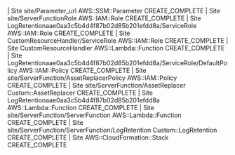 | Site site/Parameter_url AWS::SSM::Parameter CREATE_COMPLETE
| Site site/ServerFunctionRole AWS::IAM::Role CREATE_COMPLETE
| Site LogRetentionaae0aa3c5b4d4f87b02d85b201efdd8a/ServiceRole AWS::IAM::Role CREATE_COMPLETE
| Site CustomResourceHandler/ServiceRole AWS::IAM::Role CREATE_COMPLETE
| Site CustomResourceHandler AWS::Lambda::Function CREATE_COMPLETE
| Site LogRetentionaae0aa3c5b4d4f87b02d85b201efdd8a/ServiceRole/DefaultPolicy AWS::IAM::Policy CREATE_COMPLETE
| Site site/ServerFunction/AssetReplacerPolicy AWS::IAM::Policy CREATE_COMPLETE
| Site site/ServerFunction/AssetReplacer Custom::AssetReplacer CREATE_COMPLETE
| Site LogRetentionaae0aa3c5b4d4f87b02d85b201efdd8a AWS::Lambda::Function CREATE_COMPLETE
| Site site/ServerFunction/ServerFunction AWS::Lambda::Function CREATE_COMPLETE
| Site site/ServerFunction/ServerFunction/LogRetention Custom::LogRetention CREATE_COMPLETE
| Site AWS::CloudFormation::Stack CREATE_COMPLETE
